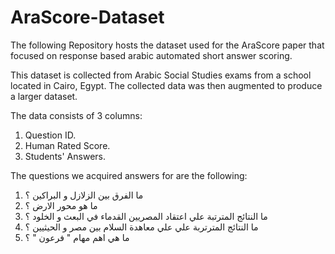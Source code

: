 # AraScore-Dataset

The following Repository hosts the dataset used for the AraScore paper that focused on response based arabic automated short answer scoring.

This dataset is collected from Arabic Social Studies exams from a school located in Cairo, Egypt. The collected data was then augmented to produce a larger dataset.

The data consists of 3 columns: 
1. Question ID.
2. Human Rated Score.
3. Students' Answers.

The questions we acquired answers for are the following:
1. ما الفرق بين الزلازل و البراكين ؟
2. ما هو محور الارض ؟
3. ما النتائج المترتبة علي اعتقاد المصريين القدماء في البعث و الخلود ؟
4. ما النتائج المترتربة علي علي معاهدة السلام بين مصر و الحيثيين ؟
5. ما هي اهم مهام " فرعون " ؟
